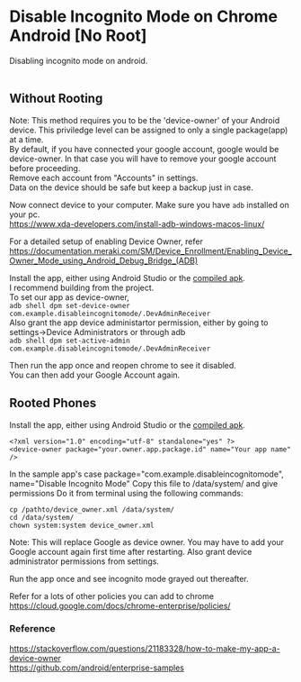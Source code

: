 # Disable Incognito Mode on Chrome Android [No Root]

Disabling incognito mode on android.
<br><br>
## Without Rooting

Note: This method requires you to be the 'device-owner' of your Android device. This priviledge level can be assigned to only a single package(app) at a time.<br>
By default, if you have connected your google account, google would be device-owner. In that case you will have to remove your google account before proceeding.<br>
Remove each account from "Accounts" in settings.<br>
Data on the device should be safe but keep a backup just in case.<br>

Now connect device to your computer. Make sure you have `adb` installed on your pc.<br>
https://www.xda-developers.com/install-adb-windows-macos-linux/

For a detailed setup of enabling Device Owner, refer
https://documentation.meraki.com/SM/Device_Enrollment/Enabling_Device_Owner_Mode_using_Android_Debug_Bridge_(ADB)

Install the app, either using Android Studio or the [compiled apk](https://github.com/abinpaul1/Android-Snippets/master/DisableIncognitoMode/app/release/app-release.apk).<br>
I recommend building from the project.<br>
To set our app as device-owner,<br>
`adb shell dpm set-device-owner com.example.disableincognitomode/.DevAdminReceiver`<br>
Also grant the app device administartor permission, either by going to settings->Device Administrators or through adb<br>
`adb shell dpm set-active-admin com.example.disableincognitomode/.DevAdminReceiver`<br>

Then run the app once and reopen chrome to see it disabled.<br>
You can then add your Google Account again.<br>


## Rooted Phones

Install the app, either using Android Studio or the [compiled apk](https://github.com/abinpaul1/Android-Snippets/master/DisableIncognitoMode/app/release/app-release.apk).<br>


``` Create device_owner.xml
<?xml version="1.0" encoding="utf-8" standalone="yes" ?>
<device-owner package="your.owner.app.package.id" name="Your app name" />
```
In the sample app's case package="com.example.disableincognitomode", name="Disable Incognito Mode"
Copy this file to /data/system/ and give permissions
Do it from terminal using the following commands:
```
cp /pathto/device_owner.xml /data/system/
cd /data/system/
chown system:system device_owner.xml
```
Note: This will replace Google as device owner. You may have to add your Google account again first time after restarting.
Also grant device administrator permissions from settings.

Run the app once and see incognito mode grayed out thereafter.

Refer for a lots of other policies you can add to chrome
https://cloud.google.com/docs/chrome-enterprise/policies/

### Reference
https://stackoverflow.com/questions/21183328/how-to-make-my-app-a-device-owner<br>
https://github.com/android/enterprise-samples
